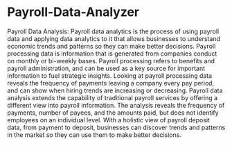 # Payroll-Data-Analyzer
Payroll Data Analysis: Payroll data analytics is the process of using payroll data and applying data analytics to it that allows businesses to understand economic trends and patterns so they can make better decisions.
Payroll processing data is information that is generated from companies conduct on monthly or bi-weekly bases. Payroll processing refers to benefits and payroll administration, and can be used as a key source for important information to fuel strategic insights. Looking at payroll processing data reveals the frequency of payments leaving a company every pay period, and can show when hiring trends are increasing or decreasing. 
Payroll data analysis extends the capability of traditional payroll services by offering a different view into payroll information.
The analysis reveals the frequency of payments, number of payees, and the amounts paid, but does not identify employees on an individual level. With a holistic view of payroll deposit data, from payment to deposit, businesses can discover trends and patterns in the market so they can use them to make better decisions.
